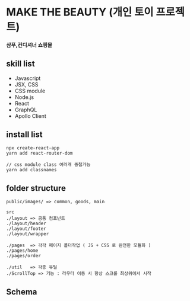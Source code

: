 # MAKE THE BEAUTY (개인 토이 프로젝트)

#### 샴푸,컨디셔너 쇼핑몰

## skill list

- Javascript
- JSX, CSS
- CSS module
- Node.js
- React
- GraphQL
- Apollo Client

## install list

```
npx create-react-app
yarn add react-router-dom

// css module class 여러개 중첩가능
yarn add classnames
```

## folder structure

```
public/images/ => common, goods, main

src
./layout => 공통 컴포넌트
./layout/header
./layout/footer
./layout/wrapper

./pages  => 각각 페이지 폴더작업 ( JS + CSS 로 완전한 모듈화 )
./pages/home
./pages/order

./util   => 각종 유틸
./ScrollTop => 기능 : 라우터 이동 시 항상 스크롤 최상위에서 시작
```

## Schema

```

```

